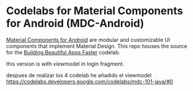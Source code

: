 # Codelabs for Material Components for Android (MDC-Android)

[Material Components for Android](https://material.io/components/android/) are modular and customizable UI
components that implement Material Design. This repo houses the source for the [Building Beautiful
Apps Faster](https://codelabs.developers.google.com/codelabs/mdc-android/index.html) codelab.


this version is with viewmodel in login fragment.

despues de realizar los 4 codelab he añadido el viewmodel 
https://codelabs.developers.google.com/codelabs/mdc-101-java/#0

